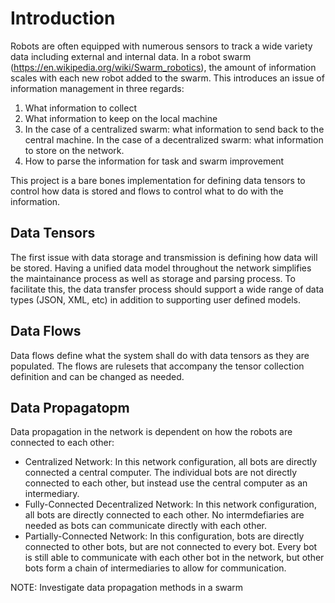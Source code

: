 # Introduction
Robots are often equipped with numerous sensors to track a wide variety data including external and internal data. In a robot swarm (https://en.wikipedia.org/wiki/Swarm_robotics), the amount of information scales with each new robot added to the swarm. This introduces an issue of information management in three regards:
1. What information to collect
2. What information to keep on the local machine
3. In the case of a centralized swarm: what information to send back to the central machine. In the case of a decentralized swarm: what information to store on the network.
4. How to parse the information for task and swarm improvement

This project is a bare bones implementation for defining data tensors to control how data is stored and flows to control what to do with the information.

## Data Tensors
The first issue with data storage and transmission is defining how data will be stored. Having a unified data model throughout the network simplifies the maintainance process as well as storage and parsing process. To facilitate this, the data transfer process should support a wide range of data types (JSON, XML, etc) in addition to supporting user defined models.

## Data Flows
Data flows define what the system shall do with data tensors as they are populated. The flows are rulesets that accompany the tensor collection definition and can be changed as needed.

## Data Propagatopm
Data propagation in the network is dependent on how the robots are connected to each other:
- Centralized Network: In this network configuration, all bots are directly connected a central computer. The individual bots are not directly connected to each other, but instead use the central computer as an intermediary.
- Fully-Connected Decentralized Network: In this network configuration, all bots are directly connected to each other. No intermdefiaries are needed as bots can communicate directly with each other.
- Partially-Connected Network: In this configuration, bots are directly connected to other bots, but are not connected to every bot. Every bot is still able to communicate with each other bot in the network, but other bots form a chain of intermediaries to allow for communication.


NOTE: Investigate data propagation methods in a swarm

